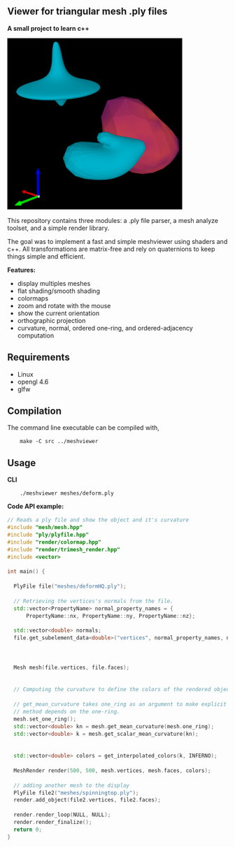 ## Viewer for triangular mesh .ply files
__A small project to learn c++__

<img src="example.png" alt="example" width="400"/>

This repository contains three modules: a .ply file parser,
a mesh analyze toolset, and a simple render library.

The goal was to implement a fast and simple meshviewer using shaders and c++.
All transformations are matrix-free and rely on quaternions to keep things simple and efficient.

__Features:__
- display multiples meshes
- flat shading/smooth shading
- colormaps
- zoom and rotate with the mouse
- show the current orientation
- orthographic projection
- curvature, normal, ordered one-ring, and ordered-adjacency computation


## Requirements
- Linux
- opengl 4.6
- glfw

## Compilation
The command line executable can be compiled with,

        make -C src ../meshviewer

## Usage
__CLI__

        ./meshviewer meshes/deform.ply

__Code API example:__

```cpp
// Reads a ply file and show the object and it's curvature
#include "mesh/mesh.hpp"
#include "ply/plyfile.hpp"
#include "render/colormap.hpp"
#include "render/trimesh_render.hpp"
#include <vector>

int main() {

  PlyFile file("meshes/deformHQ.ply");

  // Retrieving the vertices's normals from the file.
  std::vector<PropertyName> normal_property_names = {
      PropertyName::nx, PropertyName::ny, PropertyName::nz};

  std::vector<double> normals;
  file.get_subelement_data<double>("vertices", normal_property_names, normals);



  Mesh mesh(file.vertices, file.faces);


  // Computing the curvature to define the colors of the rendered object.

  // get_mean_curvature takes one_ring as an argument to make explicit that the
  // method depends on the one-ring.
  mesh.set_one_ring();
  std::vector<double> kn = mesh.get_mean_curvature(mesh.one_ring);
  std::vector<double> k = mesh.get_scalar_mean_curvature(kn);


  std::vector<double> colors = get_interpolated_colors(k, INFERNO);

  MeshRender render(500, 500, mesh.vertices, mesh.faces, colors);

  // adding another mesh to the display
  PlyFile file2("meshes/spinningtop.ply");
  render.add_object(file2.vertices, file2.faces);

  render.render_loop(NULL, NULL);
  render.render_finalize();
  return 0;
}
```
